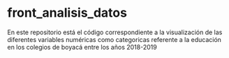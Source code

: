 # front_analisis_datos
En este repositorio está el código correspondiente a la visualización de las diferentes variables numéricas como categoricas referente a la educación en los colegios de boyacá entre los años 2018-2019
